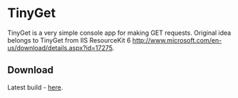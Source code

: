 TinyGet
=======

TinyGet is a very simple console app for making GET requests.
Original idea belongs to TinyGet from IIS ResourceKit 6 http://www.microsoft.com/en-us/download/details.aspx?id=17275.

Download
--------
Latest build - [here](https://api.solidbuild.net/v1/1/scripts/1052/builds/last-successful/artifacts/TinyGet.zip).